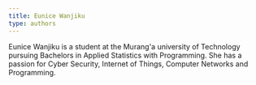 ```yaml
---
title: Eunice Wanjiku
type: authors
---
```

Eunice Wanjiku is a student at the Murang'a university of Technology pursuing Bachelors in Applied Statistics with Programming. She has a passion for Cyber Security, Internet of Things, Computer Networks and Programming. 